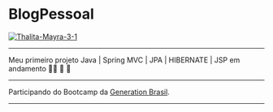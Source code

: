 # BlogPessoal
<a href="https://i.ibb.co/TP3qKcp/Thalita-Mayra-3-1.png"><img src="https://i.ibb.co/TP3qKcp/Thalita-Mayra-3-1.png" alt="Thalita-Mayra-3-1" border="0"></a>
 
---

Meu primeiro projeto Java | Spring MVC | JPA | HIBERNATE | JSP em andamento 👩‍💻 🚀 🚀

---

Participando do Bootcamp da [Generation Brasil](https://brazil.generation.org/).

---

